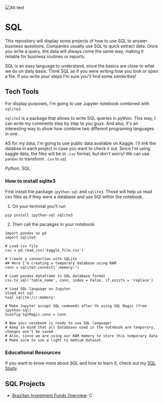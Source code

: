 ![Alt text](https://github.com/Ana-Akaishi/sql-projects/blob/main/sql_project_banner.png)

# SQL
This repository will display some projects of how to use SQL to answer business questions. Companies usually use SQL to quick extract data. Once you write a query, the data will always come the same way, making it reliable for business routines or reports.

SQL is an easy language to understand, since the basics are close to what we do on daily basis. Think SQL as if you were writing how you look or open a file. If you write your steps I'm sure you'll find some similarities!

## Tech Tools
For display purposes, I'm going to use Jupyter notebook combined with `sqlite3`. 

`sqlite3` is a package that allows to write SQL queries in python. This way, I can write my comments step by step to you guys. And also, it's an interesting way to show how combine two different programing languages in one.

AS for my data, I'm going to use public data available on Kaggle. I'll link the databse in each project in case you want to check it out. Since I'm using kaggle data, the files will be in `.csv` format, but don't worry! We can use `pandas` to transform `.csv` to `sql`

Python, SQL

### How to install sqlite3
First install the package `ipython-sql` and `sqlite3`. Those will help us read csv files as if they were a database and use SQl within the notebook.

1. On your terminal you'll run
```
pip install ipython-sql sqlite3
```

2. Then call the pacakges in your notebook:
```
import pandas as pd
import sqlite3

# Load csv file
csv = pd.read_csv('kaggle_file.csv')

# Create a connection with SQLite
## Here I'm creating a temporary database using RAM
conn = sqlite3.connect(':memory:')

# Load pandas dataframe in SQL database format
csv.to_sql('table_name', conn, index = False, if_exists = 'replace')

# Load SQL language on Jupyter
%load_ext sql
%sql sqlite:///:memory:

# Make Jupyter accept SQL commands after %% using SQL Magic (from ipython-sql)
%config SqlMagic.conn = conn

# Now your notebook is ready to use SQL language!
# Keep in mind that all databases used in the notebook are temporary, changes won't be saved
# Also, since we are using our RAM memory to store this temporary data
# Make sure to use a light to medium dataset.

```

### Educational Resources
If you want to know more about SQL and how to learn it, check out my [SQL Study](https://github.com/Ana-Akaishi/sql-projects/tree/main/sql_study).

## SQL Projects
- [Brazilian Investment Funds Overview](https://github.com/Ana-Akaishi/data-science-projects/tree/main/Brazilian%20Investment%20Funds):  C